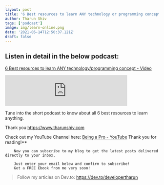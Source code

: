 ```yaml
---
layout: post
title: '6 Best resources to learn ANY technology or programming concept'
author: Tharun Shiv
tags: ['podcast']
image: img/learn-online.png
date: '2021-05-14T12:50:37.121Z'
draft: false
---
```


## Listen in detail in the below podcast:

<a href="https://anchor.fm/developertharun/episodes/6-Best-resources-to-learn-ANY-technologyprogramming-concept---Video--Written--Audio---Tharun-epe3d2/a-a4elkkk">6 Best resources to learn ANY technology/programming concept - Video</a>

<iframe src="https://anchor.fm/developertharun/embed/episodes/6-Best-resources-to-learn-ANY-technologyprogramming-concept---Video--Written--Audio---Tharun-epe3d2/a-a4elkkk" height="102px" width="400px" frameborder="0" scrolling="no"></iframe>

Tune into the short podcast to know about all 6 best resources to learn anything.

Thank you
https://www.tharunshiv.com

Check out my YouTube Channel here: <a href="https://www.youtube.com/c/developerTharun">Being a Pro - YouTube</a> Thank you for reading!\*\*

        Now you can subscribe to my blog to get the latest posts delivered directly to your inbox.

        Just enter your email below and confirm to subscribe!
        Get a FREE Ebook from me very soon!

> Follow my articles on Dev.to: https://dev.to/developertharun
